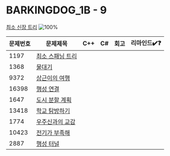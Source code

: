 # BARKINGDOG_1B - 9

[최소 신장 트리](https://github.com/encrypted-def/basic-algo-lecture/blob/master/workbook/0x1B.md)
![100%](https://progress-bar.xyz/0/?scale=9&title=progress&width=500&color=babaca&suffix=/9)

| 문제번호 | 문제제목                                | C++ | C#  | 회고 | 리마인드✔️❓ |
| -------- | --------------------------------------- | --- | --- | ---- | ------------ |
| 1197     | [최소 스패닝 트리](https://boj.kr/1197) |     |     |      |              |
| 1368     | [물대기](https://boj.kr/1368)           |     |     |      |              |
| 9372     | [상근이의 여행](https://boj.kr/9372)    |     |     |      |              |
| 16398    | [행성 연결](https://boj.kr/16398)       |     |     |      |              |
| 1647     | [도시 분할 계획](https://boj.kr/1647)   |     |     |      |              |
| 13418    | [학교 탐방하기](https://boj.kr/13418)   |     |     |      |              |
| 1774     | [우주신과의 교감](https://boj.kr/1774)  |     |     |      |              |
| 10423    | [전기가 부족해](https://boj.kr/10423)   |     |     |      |              |
| 2887     | [행성 터널](https://boj.kr/2887)        |     |     |      |              |
